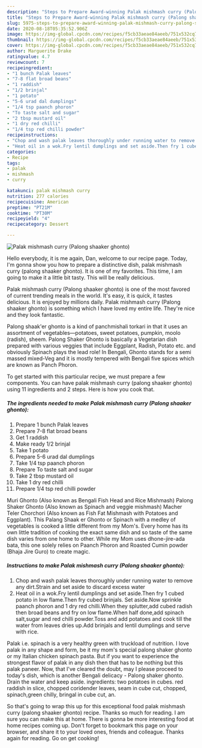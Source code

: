 ```yaml
---
description: "Steps to Prepare Award-winning Palak mishmash curry (Palong shaaker ghonto)"
title: "Steps to Prepare Award-winning Palak mishmash curry (Palong shaaker ghonto)"
slug: 5975-steps-to-prepare-award-winning-palak-mishmash-curry-palong-shaaker-ghonto
date: 2020-08-18T05:35:52.906Z
image: https://img-global.cpcdn.com/recipes/f5cb33aeae84aeeb/751x532cq70/palak-mishmash-curry-palong-shaaker-ghonto-recipe-main-photo.jpg
thumbnail: https://img-global.cpcdn.com/recipes/f5cb33aeae84aeeb/751x532cq70/palak-mishmash-curry-palong-shaaker-ghonto-recipe-main-photo.jpg
cover: https://img-global.cpcdn.com/recipes/f5cb33aeae84aeeb/751x532cq70/palak-mishmash-curry-palong-shaaker-ghonto-recipe-main-photo.jpg
author: Marguerite Drake
ratingvalue: 4.7
reviewcount: 7
recipeingredient:
- "1 bunch Palak leaves"
- "7-8 flat broad beans"
- "1 raddish"
- "1/2 brinjal"
- "1 potato"
- "5-6 urad dal dumplings"
- "1/4 tsp paanch phoron"
- "To taste salt and sugar"
- "2 tbsp mustard oil"
- "1 dry red chilli"
- "1/4 tsp red chilli powder"
recipeinstructions:
- "Chop and wash palak leaves thoroughly under running water to remove any dirt.Strain and set aside to discard excess water"
- "Heat oil in a wok.Fry lentil dumplings and set aside.Then fry 1 cubed potato in low flame.Then fry cubed brinjals. Set aside.Now sprinkle paanch phoron and 1 dry red chilli.When they splutter,add cubed radish then broad beans and fry on low flame.When half done,add spinach salt,sugar and red chilli powder.Toss and add potatoes and cook till the water from leaves dries up.Add brinjals and lentil dumplings and serve with rice."
categories:
- Recipe
tags:
- palak
- mishmash
- curry

katakunci: palak mishmash curry 
nutrition: 277 calories
recipecuisine: American
preptime: "PT21M"
cooktime: "PT30M"
recipeyield: "4"
recipecategory: Dessert

---
```



![Palak mishmash curry (Palong shaaker ghonto)](https://img-global.cpcdn.com/recipes/f5cb33aeae84aeeb/751x532cq70/palak-mishmash-curry-palong-shaaker-ghonto-recipe-main-photo.jpg)

Hello everybody, it is me again, Dan, welcome to our recipe page. Today, I'm gonna show you how to prepare a distinctive dish, palak mishmash curry (palong shaaker ghonto). It is one of my favorites. This time, I am going to make it a little bit tasty. This will be really delicious.

Palak mishmash curry (Palong shaaker ghonto) is one of the most favored of current trending meals in the world. It's easy, it is quick, it tastes delicious. It is enjoyed by millions daily. Palak mishmash curry (Palong shaaker ghonto) is something which I have loved my entire life. They're nice and they look fantastic.

Palong shaak&#39;er ghonto is a kind of panchmishali torkari in that it uses an assortment of vegetables—potatoes, sweet potatoes, pumpkin, moolo (radish), sheem. Palong Shaker Ghonto is basically a Vegetarian dish prepared with various veggies that include Eggplant, Radish, Potato etc. and obviously Spinach plays the lead role! In Bengali, Ghonto stands for a semi massed mixed-Veg and it is mostly tempered with Bengali five spices which are known as Panch Phoron.


To get started with this particular recipe, we must prepare a few components. You can have palak mishmash curry (palong shaaker ghonto) using 11 ingredients and 2 steps. Here is how you cook that.

<!--inarticleads1-->

##### The ingredients needed to make Palak mishmash curry (Palong shaaker ghonto):

1. Prepare 1 bunch Palak leaves
1. Prepare 7-8 flat broad beans
1. Get 1 raddish
1. Make ready 1/2 brinjal
1. Take 1 potato
1. Prepare 5-6 urad dal dumplings
1. Take 1/4 tsp paanch phoron
1. Prepare To taste salt and sugar
1. Take 2 tbsp mustard oil
1. Take 1 dry red chilli
1. Prepare 1/4 tsp red chilli powder


Muri Ghonto (Also known as Bengali Fish Head and Rice Mishmash) Palong Shaker Ghonto (Also known as Spinach and veggie mishmash) Macher Teler Chorchori (Also known as Fish Fat Mishmash with Potatoes and Eggplant). This Palang Shaak er Ghonto or Spinach with a medley of vegetables is cooked a little different from my Mom&#39;s. Every home has its own little tradition of cooking the exact same dish and so taste of the same dish varies from one home to other. While my Mom uses dhone-jire-ada bata, this one solely relies on Paanch Phoron and Roasted Cumin powder (Bhaja Jire Guro) to create magic. 

<!--inarticleads2-->

##### Instructions to make Palak mishmash curry (Palong shaaker ghonto):

1. Chop and wash palak leaves thoroughly under running water to remove any dirt.Strain and set aside to discard excess water
1. Heat oil in a wok.Fry lentil dumplings and set aside.Then fry 1 cubed potato in low flame.Then fry cubed brinjals. Set aside.Now sprinkle paanch phoron and 1 dry red chilli.When they splutter,add cubed radish then broad beans and fry on low flame.When half done,add spinach salt,sugar and red chilli powder.Toss and add potatoes and cook till the water from leaves dries up.Add brinjals and lentil dumplings and serve with rice.


Palak i.e. spinach is a very healthy green with truckload of nutrition. I love palak in any shape and form, be it my mom&#39;s special palong shaker ghonto or my Italian chicken spinach pasta. But if you want to experience the strongest flavor of palak in any dish then that has to be nothing but this palak paneer. Now, that I&#39;ve cleared the doubt, may I please proceed to today&#39;s dish, which is another Bengali delicacy - Palong shaker ghonto. Drain the water and keep aside. ingredients: two potatoes in cubes. red raddish in slice, chopped coridender leaves, seam in cube cut, chopped, spinach,green chilly, bringal in cube cut, an. 

So that's going to wrap this up for this exceptional food palak mishmash curry (palong shaaker ghonto) recipe. Thanks so much for reading. I am sure you can make this at home. There is gonna be more interesting food at home recipes coming up. Don't forget to bookmark this page on your browser, and share it to your loved ones, friends and colleague. Thanks again for reading. Go on get cooking!
